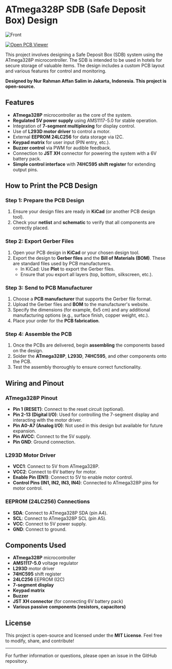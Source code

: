 # ATmega328P SDB (Safe Deposit Box) Design

![Front](https://github.com/user-attachments/assets/8a78c09e-839d-4618-a2c9-e4ce26eaad81)

[![Open PCB Viewer](https://img.shields.io/badge/Open%20PCB%20Viewer-white?style=for-the-badge)](https://kaipra.netlify.app/ibom.html)

This project involves designing a Safe Deposit Box (SDB) system using the ATmega328P microcontroller. The SDB is intended to be used in hotels for secure storage of valuable items. The design includes a custom PCB layout and various features for control and monitoring.

**Designed by Nur Rahman Affan Salim in Jakarta, Indonesia. This project is open-source.**

## Features

- **ATmega328P** microcontroller as the core of the system.
- **Regulated 5V power supply** using AMS1117-5.0 for stable operation.
- Integration of **7-segment multiplexing** for display control.
- Use of **L293D motor driver** to control a motor.
- External **EEPROM 24LC256** for data storage via I2C.
- **Keypad matrix** for user input (PIN entry, etc.).
- **Buzzer control** via PWM for audible feedback.
- Connection to **JST XH** connector for powering the system with a 6V battery pack.
- **Simple control interface** with **74HC595 shift register** for extending output pins.

## How to Print the PCB Design

### Step 1: Prepare the PCB Design

1. Ensure your design files are ready in **KiCad** (or another PCB design tool).
2. Check your **netlist** and **schematic** to verify that all components are correctly placed.

### Step 2: Export Gerber Files

1. Open your PCB design in **KiCad** or your chosen design tool.
2. Export the design to **Gerber files** and the **Bill of Materials (BOM)**. These are standard files used by PCB manufacturers.
   - In KiCad: Use **Plot** to export the Gerber files.
   - Ensure that you export all layers (top, bottom, silkscreen, etc.).
   
### Step 3: Send to PCB Manufacturer

1. Choose a **PCB manufacturer** that supports the Gerber file format.
2. Upload the Gerber files and **BOM** to the manufacturer's website.
3. Specify the dimensions (for example, 6x5 cm) and any additional manufacturing options (e.g., surface finish, copper weight, etc.).
4. Place your order for the **PCB fabrication**.

### Step 4: Assemble the PCB

1. Once the PCBs are delivered, begin **assembling** the components based on the design.
2. Solder the **ATmega328P**, **L293D**, **74HC595**, and other components onto the PCB.
3. Test the assembly thoroughly to ensure correct functionality.

## Wiring and Pinout

### ATmega328P Pinout

- **Pin 1 (RESET)**: Connect to the reset circuit (optional).
- **Pin 2-13 (Digital I/O)**: Used for controlling the 7-segment display and interacting with the motor driver.
- **Pin A0-A7 (Analog I/O)**: Not used in this design but available for future expansion.
- **Pin AVCC**: Connect to the 5V supply.
- **Pin GND**: Ground connection.

### L293D Motor Driver

- **VCC1**: Connect to 5V from ATmega328P.
- **VCC2**: Connect to 6V battery for motor.
- **Enable Pin (EN1)**: Connect to 5V to enable motor control.
- **Control Pins (IN1, IN2, IN3, IN4)**: Connected to ATmega328P pins for motor control.

### EEPROM (24LC256) Connections

- **SDA**: Connect to ATmega328P SDA (pin A4).
- **SCL**: Connect to ATmega328P SCL (pin A5).
- **VCC**: Connect to 5V power supply.
- **GND**: Connect to ground.

## Components Used

- **ATmega328P** microcontroller
- **AMS1117-5.0** voltage regulator
- **L293D** motor driver
- **74HC595** shift register
- **24LC256** EEPROM (I2C)
- **7-segment display**
- **Keypad matrix**
- **Buzzer**
- **JST XH connector** (for connecting 6V battery pack)
- **Various passive components (resistors, capacitors)**

## License

This project is open-source and licensed under the **MIT License**. Feel free to modify, share, and contribute!

---

For further information or questions, please open an issue in the GitHub repository.
